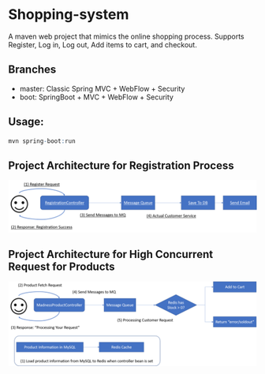 # Shopping-system
A maven web project that mimics the online shopping process. Supports Register, Log in, Log out, Add items to cart, and checkout. 

## Branches
* master: Classic Spring MVC + WebFlow + Security
* boot: SpringBoot + MVC + WebFlow + Security

## Usage:
```r
mvn spring-boot:run
```

## Project Architecture for Registration Process

 ![readme image](renders/CustomerMQ.png "Readme Image")


## Project Architecture for High Concurrent Request for Products

![readme image](renders/ProductMQ.png "Readme Image")
